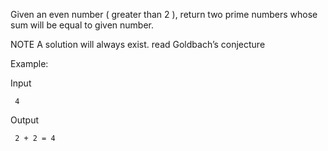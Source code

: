 Given an even number ( greater than 2 ), return two prime numbers whose sum will be equal to given number.

NOTE A solution will always exist. read Goldbach’s  conjecture

Example:

Input 

     4

Output 
     
     2 + 2 = 4

